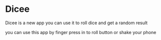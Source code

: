 # Dicee
Dicee is a new app you can use it to roll dice and get a random result

you can use this app by finger press in to roll button or shake your phone

